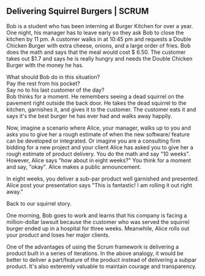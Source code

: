 ## Delivering Squirrel Burgers | SCRUM 

Bob is a student who has been interning at Burger Kitchen for over a year. One night, his manager has to leave early so they ask Bob to close the kitchen by 11 pm. A customer walks in at 10:45 pm and requests a Double Chicken Burger with extra cheese, onions, and a large order of fries. Bob does the math and says that the meal would cost $ 6.50. The customer takes out $1.7 and says he is really hungry and needs the Double Chicken Burger with the money he has.

What should Bob do in this situation?     
Pay the rest from his pocket?    
Say no to his last customer of the day?    
Bob thinks for a moment. He remembers seeing a dead squirrel on the pavement right outside the back door. He takes the dead squirrel to the kitchen, garnishes it, and gives it to the customer. The customer eats it and says it's the best burger he has ever had and walks away happily. 

Now, imagine a scenario where Alice, your manager, walks up to you and asks you to give her a rough estimate of when the new software/ feature can be developed or integrated. Or imagine you are a consulting firm bidding for a new project and your client Alice has asked you to give her a rough estimate of product delivery. You do the math and say "10 weeks". However, Alice says "how about in eight weeks?" You think for a moment and say, "okay". Alice makes a public announcement. 

In eight weeks, you deliver a sub-par product well garnished and presented. Alice post your presentation says "This is fantastic! I am rolling it out right away." 

Back to our squirrel story. 

One morning, Bob goes to work and learns that his company is facing a million-dollar lawsuit because the customer who was served the squirrel burger ended up in a hospital for three weeks. Meanwhile, Alice rolls out your product and loses her major clients. 

One of the advantages of using the Scrum framework is delivering a product built in a series of iterations. In the above analogy, it would be better to deliver a part/feature of the product instead of delivering a subpar product. It's also exteremly valuable to maintain courage and transparency.  



